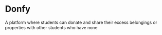 # Donfy
A platform where students can donate and share their excess belongings or properties with other students who have none

